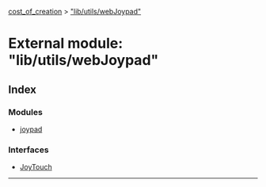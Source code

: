 [cost_of_creation](../README.md) > ["lib/utils/webJoypad"](../modules/_lib_utils_webjoypad_.md)

# External module: "lib/utils/webJoypad"

## Index

### Modules

* [joypad](_lib_utils_webjoypad_.joypad.md)

### Interfaces

* [JoyTouch](../interfaces/_lib_utils_webjoypad_.joytouch.md)

---

